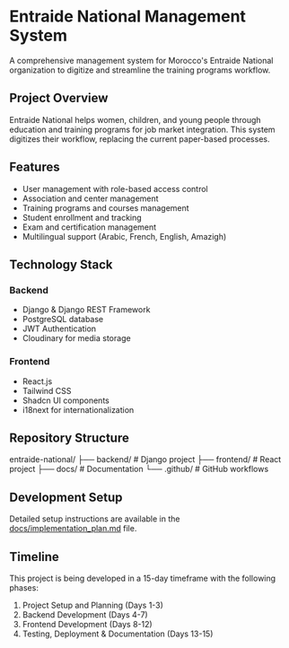 # Entraide National Management System

A comprehensive management system for Morocco's Entraide National organization to digitize and streamline the training programs workflow.

## Project Overview

Entraide National helps women, children, and young people through education and training programs for job market integration. This system digitizes their workflow, replacing the current paper-based processes.

## Features

- User management with role-based access control
- Association and center management
- Training programs and courses management
- Student enrollment and tracking
- Exam and certification management
- Multilingual support (Arabic, French, English, Amazigh)

## Technology Stack

### Backend
- Django & Django REST Framework
- PostgreSQL database
- JWT Authentication
- Cloudinary for media storage

### Frontend
- React.js
- Tailwind CSS
- Shadcn UI components
- i18next for internationalization

## Repository Structure
entraide-national/ ├── backend/ # Django project ├── frontend/ # React project ├── docs/ # Documentation └── .github/ # GitHub workflows


## Development Setup

Detailed setup instructions are available in the [docs/implementation_plan.md](docs/implementation_plan.md) file.

## Timeline

This project is being developed in a 15-day timeframe with the following phases:
1. Project Setup and Planning (Days 1-3)
2. Backend Development (Days 4-7)
3. Frontend Development (Days 8-12)
4. Testing, Deployment & Documentation (Days 13-15)
